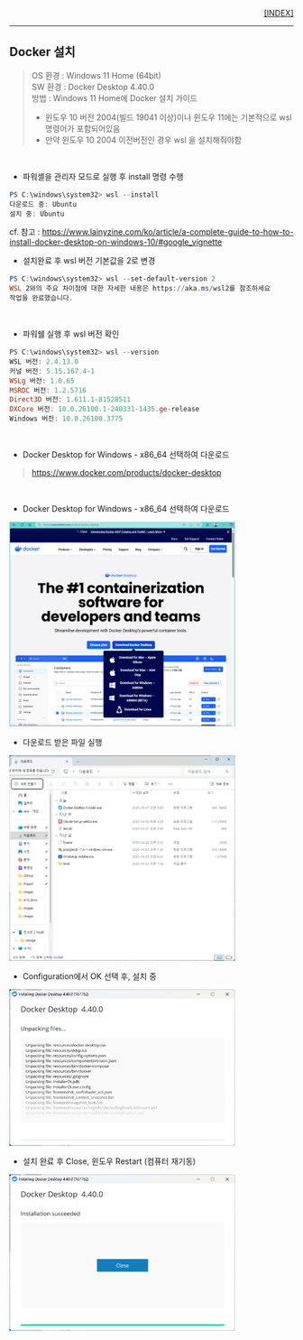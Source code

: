 <p style="text-align: right"> 
    <a href="./README.md">[INDEX]</a>
</p>

---
## Docker 설치
> OS 환경 : Windows 11 Home (64bit) <br/>
> SW 환경 : Docker Desktop 4.40.0 <br/>
> 방법 : Windows 11 Home에 Docker 설치 가이드
> - 윈도우 10 버전 2004(빌드 19041 이상)이나 윈도우 11에는 기본적으로 wsl 명령어가 포함되어있음
> - 만약 윈도우 10 2004 이전버전인 경우 wsl 을 설치해줘야함
> 
<br/>

- 파워셸을 관리자 모드로 실행 후 install 명령 수행
```powershell
PS C:\windows\system32> wsl --install
다운로드 중: Ubuntu
설치 중: Ubuntu
```
cf. 참고 : https://www.lainyzine.com/ko/article/a-complete-guide-to-how-to-install-docker-desktop-on-windows-10/#google_vignette
<br/>

- 설치완료 후 wsl 버전 기본값을 2로 변경
```powershell
PS C:\windows\system32> wsl --set-default-version 2
WSL 2와의 주요 차이점에 대한 자세한 내용은 https://aka.ms/wsl2를 참조하세요
작업을 완료했습니다.
```
<br/>

- 파워쉘 실행 후 wsl 버전 확인
```powershell
PS C:\windows\system32> wsl --version
WSL 버전: 2.4.13.0
커널 버전: 5.15.167.4-1
WSLg 버전: 1.0.65
MSRDC 버전: 1.2.5716
Direct3D 버전: 1.611.1-81528511
DXCore 버전: 10.0.26100.1-240331-1435.ge-release
Windows 버전: 10.0.26100.3775
```
<br/>

- Docker Desktop for Windows - x86_64 선택하여 다운로드
> https://www.docker.com/products/docker-desktop
<br/>

- Docker Desktop for Windows - x86_64 선택하여 다운로드
<img src="./images/docker_31.png" width="400">
<br/>

- 다운로드 받은 파일 실행
<img src="./images/docker_32.png" width="400">
<br/>

- Configuration에서 OK 선택 후, 설치 중
<img src="./images/docker_33.png" width="400">
<br/>

- 설치 완료 후 Close, 윈도우 Restart (컴퓨터 재기동)
<img src="./images/docker_34.png" width="400">
<br/>
<br/>

